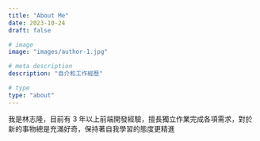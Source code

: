 ```yaml
---
title: "About Me"
date: 2023-10-24
draft: false

# image
image: "images/author-1.jpg"

# meta description
description: "自介和工作經歷"

# type
type: "about"
---
```


我是林志隆，目前有 3 年以上前端開發經驗，擅長獨立作業完成各項需求，對於新的事物總是充滿好奇，保持著自我學習的態度更精進

<!--more-->